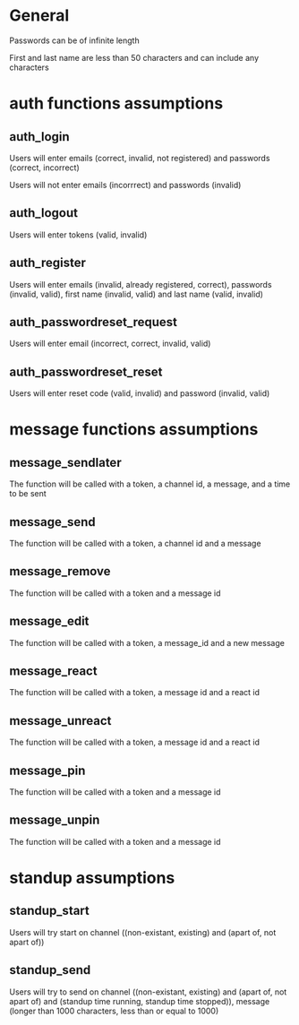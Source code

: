 # General
Passwords can be of infinite length

First and last name are less than 50 characters and can include any characters

# auth functions assumptions
## auth_login
Users will enter emails (correct, invalid, not registered) and passwords (correct, incorrect)

Users will not enter emails (incorrrect) and passwords (invalid)

## auth_logout
Users will enter tokens (valid, invalid)

## auth_register
Users will enter emails (invalid, already registered, correct), passwords (invalid, valid), first name (invalid, valid) and last name (valid, invalid)

## auth_passwordreset_request
Users will enter email (incorrect, correct, invalid, valid)

## auth_passwordreset_reset
Users will enter reset code (valid, invalid) and password (invalid, valid)

# message functions assumptions
## message_sendlater
The function will be called with a token, a channel id, a message, and a time to be sent
## message_send
The function will be called with a token, a channel id and a message
## message_remove
The function will be called with a token and a message id
## message_edit
The function will be called with a token, a message_id and a new message
## message_react
The function will be called with a token, a message id and a react id
## message_unreact
The function will be called with a token, a message id and a react id
## message_pin
The function will be called with a token and a message id
## message_unpin
The function will be called with a token and a message id

# standup assumptions
## standup_start
Users will try start on channel ((non-existant, existing) and (apart of, not apart of))

## standup_send
Users will try to send on channel ((non-existant, existing) and (apart of, not apart of) and (standup time running, standup time stopped)), message (longer than 1000 characters, less than or equal to 1000)